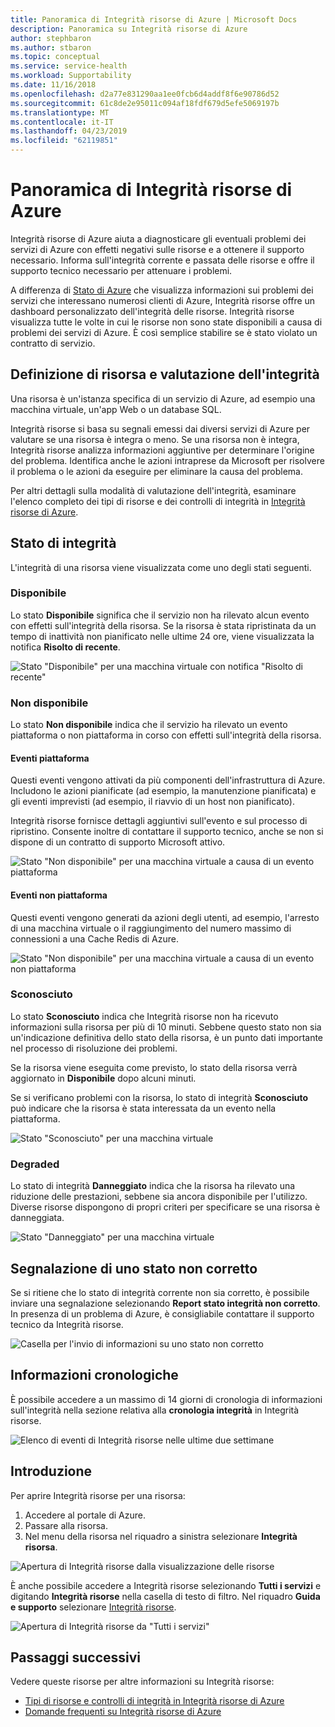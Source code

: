 ```yaml
---
title: Panoramica di Integrità risorse di Azure | Microsoft Docs
description: Panoramica su Integrità risorse di Azure
author: stephbaron
ms.author: stbaron
ms.topic: conceptual
ms.service: service-health
ms.workload: Supportability
ms.date: 11/16/2018
ms.openlocfilehash: d2a77e831290aa1ee0fcb6d4addf8f6e90786d52
ms.sourcegitcommit: 61c8de2e95011c094af18fdf679d5efe5069197b
ms.translationtype: MT
ms.contentlocale: it-IT
ms.lasthandoff: 04/23/2019
ms.locfileid: "62119851"
---
```

# <a name="azure-resource-health-overview"></a>Panoramica di Integrità risorse di Azure
 
Integrità risorse di Azure aiuta a diagnosticare gli eventuali problemi dei servizi di Azure con effetti negativi sulle risorse e a ottenere il supporto necessario. Informa sull'integrità corrente e passata delle risorse e offre il supporto tecnico necessario per attenuare i problemi.

A differenza di [Stato di Azure](https://status.azure.com) che visualizza informazioni sui problemi dei servizi che interessano numerosi clienti di Azure, Integrità risorse offre un dashboard personalizzato dell'integrità delle risorse. Integrità risorse visualizza tutte le volte in cui le risorse non sono state disponibili a causa di problemi dei servizi di Azure. È così semplice stabilire se è stato violato un contratto di servizio. 

## <a name="resource-definition-and-health-assessment"></a>Definizione di risorsa e valutazione dell'integrità
Una risorsa è un'istanza specifica di un servizio di Azure, ad esempio una macchina virtuale, un'app Web o un database SQL.

Integrità risorse si basa su segnali emessi dai diversi servizi di Azure per valutare se una risorsa è integra o meno. Se una risorsa non è integra, Integrità risorse analizza informazioni aggiuntive per determinare l'origine del problema. Identifica anche le azioni intraprese da Microsoft per risolvere il problema o le azioni da eseguire per eliminare la causa del problema. 

Per altri dettagli sulla modalità di valutazione dell'integrità, esaminare l'elenco completo dei tipi di risorse e dei controlli di integrità in [Integrità risorse di Azure](resource-health-checks-resource-types.md).

## <a name="health-status"></a>Stato di integrità
L'integrità di una risorsa viene visualizzata come uno degli stati seguenti.

### <a name="available"></a>Disponibile
Lo stato **Disponibile** significa che il servizio non ha rilevato alcun evento con effetti sull'integrità della risorsa. Se la risorsa è stata ripristinata da un tempo di inattività non pianificato nelle ultime 24 ore, viene visualizzata la notifica **Risolto di recente**.

![Stato "Disponibile" per una macchina virtuale con notifica "Risolto di recente"](./media/resource-health-overview/Available.png)

### <a name="unavailable"></a>Non disponibile
Lo stato **Non disponibile** indica che il servizio ha rilevato un evento piattaforma o non piattaforma in corso con effetti sull'integrità della risorsa.

#### <a name="platform-events"></a>Eventi piattaforma
Questi eventi vengono attivati da più componenti dell'infrastruttura di Azure. Includono le azioni pianificate (ad esempio, la manutenzione pianificata) e gli eventi imprevisti (ad esempio, il riavvio di un host non pianificato).

Integrità risorse fornisce dettagli aggiuntivi sull'evento e sul processo di ripristino. Consente inoltre di contattare il supporto tecnico, anche se non si dispone di un contratto di supporto Microsoft attivo.

![Stato "Non disponibile" per una macchina virtuale a causa di un evento piattaforma](./media/resource-health-overview/Unavailable.png)

#### <a name="non-platform-events"></a>Eventi non piattaforma
Questi eventi vengono generati da azioni degli utenti, ad esempio, l'arresto di una macchina virtuale o il raggiungimento del numero massimo di connessioni a una Cache Redis di Azure.

![Stato "Non disponibile" per una macchina virtuale a causa di un evento non piattaforma](./media/resource-health-overview/Unavailable_NonPlatform.png)

### <a name="unknown"></a>Sconosciuto
Lo stato **Sconosciuto** indica che Integrità risorse non ha ricevuto informazioni sulla risorsa per più di 10 minuti. Sebbene questo stato non sia un'indicazione definitiva dello stato della risorsa, è un punto dati importante nel processo di risoluzione dei problemi.

Se la risorsa viene eseguita come previsto, lo stato della risorsa verrà aggiornato in **Disponibile** dopo alcuni minuti.

Se si verificano problemi con la risorsa, lo stato di integrità **Sconosciuto** può indicare che la risorsa è stata interessata da un evento nella piattaforma.

![Stato "Sconosciuto" per una macchina virtuale](./media/resource-health-overview/Unknown.png)

### <a name="degraded"></a>Degraded
Lo stato di integrità **Danneggiato** indica che la risorsa ha rilevato una riduzione delle prestazioni, sebbene sia ancora disponibile per l'utilizzo.
Diverse risorse dispongono di propri criteri per specificare se una risorsa è danneggiata.

![Stato "Danneggiato" per una macchina virtuale](./media/resource-health-overview/degraded.png)

## <a name="reporting-an-incorrect-status"></a>Segnalazione di uno stato non corretto
Se si ritiene che lo stato di integrità corrente non sia corretto, è possibile inviare una segnalazione selezionando **Report stato integrità non corretto**. In presenza di un problema di Azure, è consigliabile contattare il supporto tecnico da Integrità risorse. 

![Casella per l'invio di informazioni su uno stato non corretto](./media/resource-health-overview/incorrect-status.png)

## <a name="historical-information"></a>Informazioni cronologiche
È possibile accedere a un massimo di 14 giorni di cronologia di informazioni sull'integrità nella sezione relativa alla **cronologia integrità** in Integrità risorse. 

![Elenco di eventi di Integrità risorse nelle ultime due settimane](./media/resource-health-overview/history-blade.png)

## <a name="getting-started"></a>Introduzione
Per aprire Integrità risorse per una risorsa:
1.  Accedere al portale di Azure.
2.  Passare alla risorsa.
3.  Nel menu della risorsa nel riquadro a sinistra selezionare **Integrità risorsa**.

![Apertura di Integrità risorse dalla visualizzazione delle risorse](./media/resource-health-overview/from-resource-blade.png)

È anche possibile accedere a Integrità risorse selezionando **Tutti i servizi** e digitando **Integrità risorse** nella casella di testo di filtro. Nel riquadro **Guida e supporto** selezionare [Integrità risorse](https://ms.portal.azure.com/#blade/Microsoft_Azure_Monitoring/AzureMonitoringBrowseBlade/resourceHealth).

![Apertura di Integrità risorse da "Tutti i servizi"](./media/resource-health-overview/FromOtherServices.png)

## <a name="next-steps"></a>Passaggi successivi

Vedere queste risorse per altre informazioni su Integrità risorse:
-  [Tipi di risorse e controlli di integrità in Integrità risorse di Azure](resource-health-checks-resource-types.md)
-  [Domande frequenti su Integrità risorse di Azure](resource-health-faq.md)




